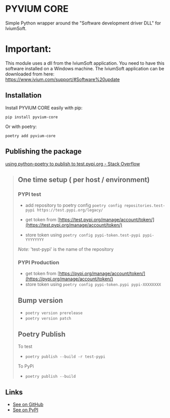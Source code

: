 # PYVIUM CORE

Simple Python wrapper around the "Software development driver DLL" for IviumSoft.

# Important:
This module uses a dll from the IviumSoft application. You need to have this software installed on a Windows machine. The IviumSoft application can be downloaded from here: https://www.ivium.com/support/#Software%20update

## Installation

Install PYVIUM CORE easily with pip:

```
pip install pyvium-core
```

Or with poetry:

```
poetry add pyvium-core
```

## Publishing the package
[using python-poetry to publish to test.pypi.org - Stack Overflow](https://stackoverflow.com/questions/68882603/using-python-poetry-to-publish-to-test-pypi-org)

> ## One time setup ( per host / environment)
> 
> ### PYPI test
> 
> -   add repository to poetry config `poetry config repositories.test-pypi https://test.pypi.org/legacy/`
>     
> -   get token from [https://test.pypi.org/manage/account/token/](https://test.pypi.org/manage/account/token/)
>     
> -   store token using `poetry config pypi-token.test-pypi pypi-YYYYYYYY`
>     
> 
> _Note:_ 'test-pypi' is the name of the repository
> 
> ### PYPI Production
> 
> -   get token from [https://pypi.org/manage/account/token/](https://pypi.org/manage/account/token/)
> -   store token using `poetry config pypi-token.pypi pypi-XXXXXXXX`
> 
> ## Bump version
> 
> -   `poetry version prerelease`
> -   `poetry version patch`
> 
> ## Poetry Publish
> 
> To test
> 
> -   `poetry publish --build -r test-pypi`
> 
> To PyPi
> 
> -   `poetry publish --build`

## Links

* [See on GitHub](https://github.com/sftec/pyvium-core)
* [See on PyPI](https://pypi.org/project/pyvium-core)